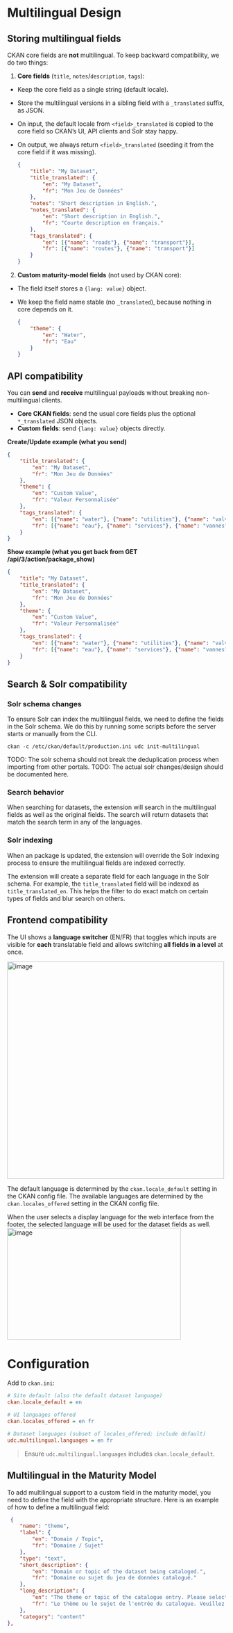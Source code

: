 # Multilingual Design

## Storing multilingual fields
CKAN core fields are **not** multilingual. To keep backward compatibility, we do two things:

1. **Core fields** (`title`, `notes`/`description`, `tags`):
  - Keep the core field as a single string (default locale).
  - Store the multilingual versions in a sibling field with a `_translated` suffix, as JSON.
  - On input, the default locale from `<field>_translated` is copied to the core field so CKAN’s UI, API clients and Solr stay happy.
  - On output, we always return `<field>_translated` (seeding it from the core field if it was missing).

    ```json
    {
        "title": "My Dataset",
        "title_translated": {
            "en": "My Dataset",
            "fr": "Mon Jeu de Données"
        },
        "notes": "Short description in English.",
        "notes_translated": {
            "en": "Short description in English.",
            "fr": "Courte description en français."
        },
        "tags_translated": {
            "en": [{"name": "roads"}, {"name": "transport"}],
            "fr": [{"name": "routes"}, {"name": "transport"}]
        }
    }
    ```


2. **Custom maturity-model fields** (not used by CKAN core):

  * The field itself stores a `{lang: value}` object.
  * We keep the field name stable (no `_translated`), because nothing in core depends on it.

    ```json
    {
        "theme": {
            "en": "Water",
            "fr": "Eau"
        }
    }
      ```

## API compatibility
You can **send** and **receive** multilingual payloads without breaking non-multilingual clients.

* **Core CKAN fields**: send the usual core fields plus the optional `*_translated` JSON objects.
* **Custom fields**: send `{lang: value}` objects directly.

**Create/Update example (what you send)**
```json
{
    "title_translated": {
        "en": "My Dataset",
        "fr": "Mon Jeu de Données"
    },
    "theme": {
        "en": "Custom Value",
        "fr": "Valeur Personnalisée"
    },
    "tags_translated": {
        "en": [{"name": "water"}, {"name": "utilities"}, {"name": "valves"}],
        "fr": [{"name": "eau"}, {"name": "services"}, {"name": "vannes"}]
    }
}
```

**Show example (what you get back from GET /api/3/action/package_show)**
```json
{
    "title": "My Dataset",
    "title_translated": {
        "en": "My Dataset",
        "fr": "Mon Jeu de Données"
    },
    "theme": {
        "en": "Custom Value",
        "fr": "Valeur Personnalisée"
    },
    "tags_translated": {
        "en": [{"name": "water"}, {"name": "utilities"}, {"name": "valves"}],
        "fr": [{"name": "eau"}, {"name": "services"}, {"name": "vannes"}]
    }
}
```

##  Search & Solr compatibility

### Solr schema changes
To ensure Solr can index the multilingual fields, we need to define the fields in the Solr schema. We do this by running some scripts before the server starts or 
manually from the CLI.
```shell
ckan -c /etc/ckan/default/production.ini udc init-multilingual
```
TODO: The solr schema should not break the deduplication process when importing from other portals.
TODO: The actual solr changes/design should be documented here.

### Search behavior
When searching for datasets, the extension will search in the multilingual fields as well as the original fields. The search will return datasets that match the search term in any of the languages.

### Solr indexing

When an package is updated, the extension will override the Solr indexing process to ensure the multilingual fields are indexed correctly.

The extension will create a separate field for each language in the Solr schema. For example, the `title_translated` field will be indexed as `title_translated_en`. This helps the filter to do exact match on certain types of fields and blur search on others.

## Frontend compatibility
The UI shows a **language switcher** (EN/FR) that toggles which inputs are visible for **each** translatable field and allows switching **all fields in a level** at once.

<img width="500" height="500" alt="image" src="https://github.com/user-attachments/assets/7e99b700-73e1-47b1-9094-24e83fd6f60d" />


The default language is determined by the `ckan.locale_default` setting in the CKAN config file. The available languages are determined by the `ckan.locales_offered` setting in the CKAN config file.

When the user selects a display language for the web interface from the footer, the selected language will be used for the dataset fields as well.
<img width="400" height="257" alt="image" src="https://github.com/user-attachments/assets/2a9bb84b-3f60-4071-aa29-cdf57a53124b" />


# Configuration

Add to `ckan.ini`:

```ini
# Site default (also the default dataset language)
ckan.locale_default = en

# UI languages offered
ckan.locales_offered = en fr

# Dataset languages (subset of locales_offered; include default)
udc.multilingual.languages = en fr
```
> Ensure `udc.multilingual.languages` includes `ckan.locale_default`.

## Multilingual in the Maturity Model
To add multilingual support to a custom field in the maturity model, you need to define the field with the appropriate structure. Here is an example of how to define a multilingual field:
```json
 {
    "name": "theme",
    "label": {
        "en": "Domain / Topic",
        "fr": "Domaine / Sujet"
    },
    "type": "text",
    "short_description": {
        "en": "Domain or topic of the dataset being cataloged.",
        "fr": "Domaine ou sujet du jeu de données catalogué."
    },
    "long_description": {
        "en": "The theme or topic of the catalogue entry. Please select from an existing topic, such as Transportation, Housing, etc. Please refer to the taxonomy of topics available.",
        "fr": "Le thème ou le sujet de l'entrée du catalogue. Veuillez sélectionner un sujet existant, tel que les transports, le logement, etc. Veuillez vous référer à la taxonomie des sujets disponibles."
    },
    "category": "content"
},
```

